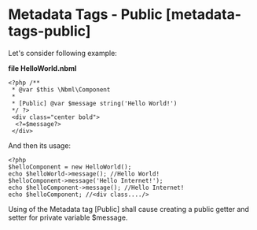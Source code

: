 # Metadata Tags - Public [metadata-tags-public]

Let's consider following example:

**file HelloWorld.nbml**

	<?php /**
	 * @var $this \Nbml\Component
	 *
	 * [Public] @var $message string('Hello World!')
	 */ ?>
	 <div class="center bold">
	  <?=$message?>
	 </div>

And then its usage:

	<?php
	$helloComponent = new HelloWorld();
	echo $helloWorld->message(); //Hello World!
	$helloComponent->message('Hello Internet!');
	echo $helloComponent->message(); //Hello Internet!
	echo $helloComponent; //<div class..../>

Using of the Metadata tag \[Public\] shall cause creating a public getter and setter for private variable $message.
